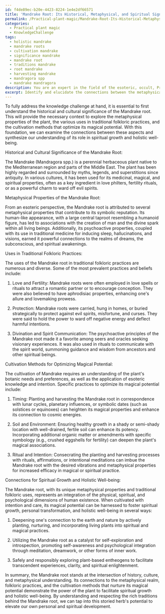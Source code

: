 ```yaml
---
id: f4de89ec-b20e-4423-8224-1e4e2df66571
title: 'Mandrake Root: Its Historical, Metaphysical, and Spiritual Significance'
permalink: /Practical-plant-magic/Mandrake-Root-Its-Historical-Metaphysical-and-Spiritual-Significance/
categories:
  - Practical plant magic
  - KnowledgeChallenge
tags:
  - holistic mandrake
  - mandrake roots
  - cultivation mandrake
  - significance mandrake
  - mandrake root
  - traditions mandrake
  - root mandrake
  - harvesting mandrake
  - mandragora spp
  - mandrake mandragora
description: You are an expert in the field of the esoteric, occult, Practical plant magic and Education. You are a writer of tests, challenges, books and deep knowledge on Practical plant magic for initiates and students to gain deep insights and understanding from. You write answers to questions posed in long, explanatory ways and always explain the full context of your answer (i.e., related concepts, formulas, examples, or history), as well as the step-by-step thinking process you take to answer the challenges. Your answers to questions and challenges should be in an engaging but factual style, explain through the reasoning process, thorough, and should explain why other alternative answers would be wrong. Summarize the key themes, ideas, and conclusions at the end.
excerpt: Identify and elucidate the connections between the metaphysical properties of the Mandrake root, its uses in traditional folkloric practices, and the cultivation methods that optimize its magical potential for spiritual growth and holistic wellbeing.
---
```

To fully address the knowledge challenge at hand, it is essential to first understand the historical and cultural significance of the Mandrake root. This will provide the necessary context to explore the metaphysical properties of the plant, the various uses in traditional folkloric practices, and the cultivation methods that optimize its magical potential. With this foundation, we can examine the connections between these aspects and synthesize our understanding of its role in spiritual growth and holistic well-being.

Historical and Cultural Significance of the Mandrake Root:

The Mandrake (Mandragora spp.) is a perennial herbaceous plant native to the Mediterranean region and parts of the Middle East. The plant has been highly regarded and surrounded by myths, legends, and superstitions since antiquity. In various cultures, it has been used for its medicinal, magical, and spiritual properties, often as a key ingredient in love philters, fertility rituals, or as a powerful charm to ward off evil spirits.

Metaphysical Properties of the Mandrake Root:

From an esoteric perspective, the Mandrake root is attributed to several metaphysical properties that contribute to its symbolic reputation. Its human-like appearance, with a large central taproot resembling a humanoid figure, has led to associations with the creation of man and the divine spark within all living beings. Additionally, its psychoactive properties, coupled with its use in traditional medicine for inducing sleep, hallucinations, and visions, earned it powerful connections to the realms of dreams, the subconscious, and spiritual awakenings.

Uses in Traditional Folkloric Practices:

The uses of the Mandrake root in traditional folkloric practices are numerous and diverse. Some of the most prevalent practices and beliefs include:

1. Love and Fertility: Mandrake roots were often employed in love spells or rituals to attract a romantic partner or to encourage conception. They were also believed to have aphrodisiac properties, enhancing one's allure and lovemaking prowess.

2. Protection: Mandrake roots were carried, hung in homes, or buried strategically to protect against evil spirits, misfortune, and curses. They were said to hold the power to ward off negative energy and deflect harmful intentions.

3. Divination and Spirit Communication: The psychoactive principles of the Mandrake root made it a favorite among seers and oracles seeking visionary experiences. It was also used in rituals to communicate with the spirit world, summoning guidance and wisdom from ancestors and other spiritual beings.

Cultivation Methods for Optimizing Magical Potential:

The cultivation of Mandrake requires an understanding of the plant's botanic needs and preferences, as well as the application of esoteric knowledge and intention. Specific practices to optimize its magical potential include:

1. Timing: Planting and harvesting the Mandrake root in correspondence with lunar cycles, planetary influences, or symbolic dates (such as solstices or equinoxes) can heighten its magical properties and enhance its connection to cosmic energies.

2. Soil and Environment: Ensuring healthy growth in a shady or semi-shady location with well-drained, fertile soil can enhance its potency. Incorporating additional organic matter or amendments with specific symbology (e.g., crushed eggshells for fertility) can deepen the plant's magical associations.

3. Ritual and Intention: Consecrating the planting and harvesting processes with rituals, affirmations, or intentional meditations can imbue the Mandrake root with the desired vibrations and metaphysical properties for increased efficacy in magical or spiritual practice.

Connections for Spiritual Growth and Holistic Well-being:

The Mandrake root, with its unique metaphysical properties and traditional folkloric uses, represents an integration of the physical, spiritual, and psychological dimensions of human existence. When cultivated with intention and care, its magical potential can be harnessed to foster spiritual growth, personal transformation, and holistic well-being in several ways:

1. Deepening one's connection to the earth and nature by actively planting, nurturing, and incorporating living plants into spiritual and magical practices.

2. Utilizing the Mandrake root as a catalyst for self-exploration and introspection, promoting self-awareness and psychological integration through meditation, dreamwork, or other forms of inner work.

3. Safely and responsibly exploring plant-based entheogens to facilitate transcendent experiences, clarity, and spiritual enlightenment.

In summary, the Mandrake root stands at the intersection of history, culture, and metaphysical understanding. Its connections to the metaphysical realm, folkloric practices, and the cultivation methods that nurture its magical potential demonstrate the power of the plant to facilitate spiritual growth and holistic well-being. By understanding and respecting the rich traditions behind the Mandrake root, we can tap into this storied herb's potential to elevate our own personal and spiritual development.
